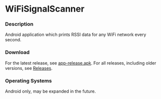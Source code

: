 # WiFiSignalScanner

### Description
Android application which prints RSSI data for any WiFi network every second.

### Download
For the latest release, see  [app-release.apk](https://github.com/DrAlienTech/WiFiSignalScanner/blob/master/releases/app-release.apk). For all releases, including older versions, see [Releases](https://github.com/DrAlienTech/WiFiSignalScanner/releases).

### Operating Systems
Android only, may be expanded in the future.
